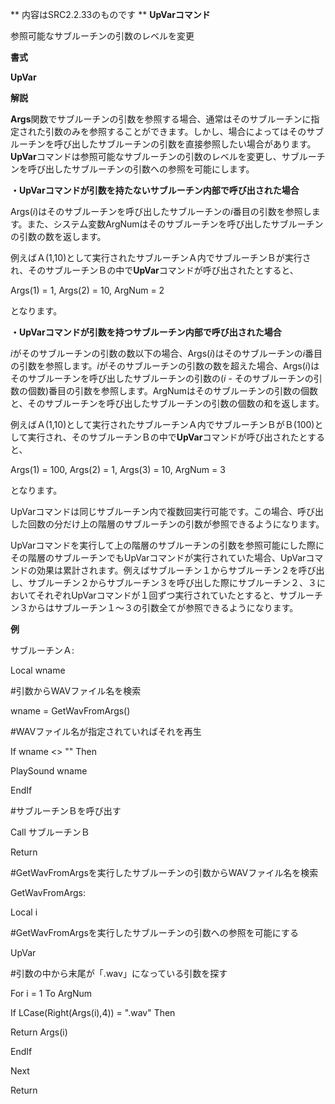 ** 内容はSRC2.2.33のものです **
**UpVarコマンド**

参照可能なサブルーチンの引数のレベルを変更

**書式**

**UpVar**

**解説**

**Args**関数でサブルーチンの引数を参照する場合、通常はそのサブルーチンに指定された引数のみを参照することができます。しかし、場合によってはそのサブルーチンを呼び出したサブルーチンの引数を直接参照したい場合があります。**UpVar**コマンドは参照可能なサブルーチンの引数のレベルを変更し、サブルーチンを呼び出したサブルーチンの引数への参照を可能にします。

**・UpVarコマンドが引数を持たないサブルーチン内部で呼び出された場合**

Args(*i*)はそのサブルーチンを呼び出したサブルーチンの*i*番目の引数を参照します。また、システム変数ArgNumはそのサブルーチンを呼び出したサブルーチンの引数の数を返します。

例えばＡ(1,10)として実行されたサブルーチンＡ内でサブルーチンＢが実行され、そのサブルーチンＢの中で**UpVar**コマンドが呼び出されたとすると、

Args(1) = 1, Args(2) = 10, ArgNum = 2

となります。

**・UpVarコマンドが引数を持つサブルーチン内部で呼び出された場合**

*i*がそのサブルーチンの引数の数以下の場合、Args(*i*)はそのサブルーチンの*i*番目の引数を参照します。*i*がそのサブルーチンの引数の数を超えた場合、Args(*i*)はそのサブルーチンを呼び出したサブルーチンの引数の(*i* - そのサブルーチンの引数の個数)番目の引数を参照します。ArgNumはそのサブルーチンの引数の個数と、そのサブルーチンを呼び出したサブルーチンの引数の個数の和を返します。

例えばＡ(1,10)として実行されたサブルーチンＡ内でサブルーチンＢがＢ(100)として実行され、そのサブルーチンＢの中で**UpVar**コマンドが呼び出されたとすると、

Args(1) = 100, Args(2) = 1, Args(3) = 10, ArgNum = 3

となります。

UpVarコマンドは同じサブルーチン内で複数回実行可能です。この場合、呼び出した回数の分だけ上の階層のサブルーチンの引数が参照できるようになります。

UpVarコマンドを実行して上の階層のサブルーチンの引数を参照可能にした際にその階層のサブルーチンでもUpVarコマンドが実行されていた場合、UpVarコマンドの効果は累計されます。例えばサブルーチン１からサブルーチン２を呼び出し、サブルーチン２からサブルーチン３を呼び出した際にサブルーチン２、３においてそれぞれUpVarコマンドが１回ずつ実行されていたとすると、サブルーチン３からはサブルーチン１～３の引数全てが参照できるようになります。

**例**

サブルーチンＡ:

Local wname

#引数からWAVファイル名を検索

wname = GetWavFromArgs()

#WAVファイル名が指定されていればそれを再生

If wname &lt;&gt; "" Then

PlaySound wname

EndIf

#サブルーチンＢを呼び出す

Call サブルーチンＢ

Return

#GetWavFromArgsを実行したサブルーチンの引数からWAVファイル名を検索

GetWavFromArgs:

Local i

#GetWavFromArgsを実行したサブルーチンの引数への参照を可能にする

UpVar

#引数の中から末尾が「.wav」になっている引数を探す

For i = 1 To ArgNum

If LCase(Right(Args(i),4)) = ".wav" Then

Return Args(i)

EndIf

Next

Return
